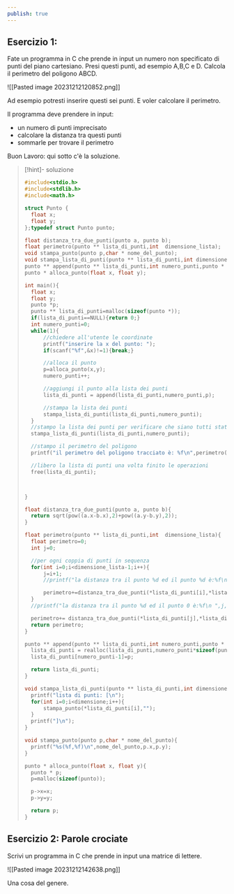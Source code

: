 ```yaml
---
publish: true
---
```


## Esercizio 1:

Fate un programma in C che prende in input un numero non specificato di punti del piano cartesiano.
Presi questi punti, ad esempio A,B,C e D. Calcola il perimetro del poligono ABCD.

![[Pasted image 20231212120852.png]]

Ad esempio potresti inserire questi sei punti. E voler calcolare il perimetro.

Il programma deve prendere in input:
- un numero di punti imprecisato
- calcolare la distanza tra questi punti
- sommarle per trovare il perimetro

Buon Lavoro: qui sotto c'è la soluzione.

>[!hint]- soluzione
>```C
>#include<stdio.h>
>#include<stdlib.h>
>#include<math.h>
>
>struct Punto {
>   float x;
>   float y;
>};typedef struct Punto punto;
>
>float distanza_tra_due_punti(punto a, punto b);
>float perimetro(punto ** lista_di_punti,int  dimensione_lista);
>void stampa_punto(punto p,char * nome_del_punto);
>void stampa_lista_di_punti(punto ** lista_di_punti,int dimensione);
>punto ** append(punto ** lista_di_punti,int numero_punti,punto * p);
>punto * alloca_punto(float x, float y);
>
>int main(){
>   float x;
>   float y;
>   punto *p;
>   punto ** lista_di_punti=malloc(sizeof(punto *));
>   if(lista_di_punti==NULL){return 0;}
>   int numero_punti=0;
>   while(1){
>       //chiedere all'utente le coordinate
>       printf("inserire la x del punto: ");
>       if(scanf("%f",&x)!=1){break;}
>
>       //alloca il punto
>       p=alloca_punto(x,y);
>       numero_punti++;
>
>       //aggiungi il punto alla lista dei punti
>       lista_di_punti = append(lista_di_punti,numero_punti,p);
>
>       //stampa la lista dei punti
>       stampa_lista_di_punti(lista_di_punti,numero_punti);
>   }
>   //stampo la lista dei punti per verificare che siano tutti stati inseriti correttamente
>   stampa_lista_di_punti(lista_di_punti,numero_punti);
>
>   //stampo il perimetro del poligono
>   printf("il perimetro del poligono tracciato è: %f\n",perimetro(lista_di_punti,numero_punti));
>
>   //libero la lista di punti una volta finito le operazioni
>   free(lista_di_punti);
>
>
>
>}
>
>float distanza_tra_due_punti(punto a, punto b){
>   return sqrt(pow((a.x-b.x),2)+pow((a.y-b.y),2));
>}
>
>float perimetro(punto ** lista_di_punti,int  dimensione_lista){
>   float perimetro=0;
>   int j=0;
>
>   //per ogni coppia di punti in sequenza
>   for(int i=0;i<dimensione_lista-1;i++){
>       j=i+1;
>       //printf("la distanza tra il punto %d ed il punto %d è:%f\n ",i,j,distanza_tra_due_punti(*lista_di_punti[i],*lista_di_punti[j]));
>
>       perimetro+=distanza_tra_due_punti(*lista_di_punti[i],*lista_di_punti[j]);
>   }
>   //printf("la distanza tra il punto %d ed il punto 0 è:%f\n ",j,distanza_tra_due_punti(*lista_di_punti[j],*lista_di_punti[0]));
>
>   perimetro+= distanza_tra_due_punti(*lista_di_punti[j],*lista_di_punti[0]);
>   return perimetro;
>}
>
>punto ** append(punto ** lista_di_punti,int numero_punti,punto * p){
>   lista_di_punti = realloc(lista_di_punti,numero_punti*sizeof(punto *) );
>   lista_di_punti[numero_punti-1]=p;
>
>   return lista_di_punti;
>}
>
>void stampa_lista_di_punti(punto ** lista_di_punti,int dimensione){
>   printf("lista di punti: [\n");
>   for(int i=0;i<dimensione;i++){
>       stampa_punto(*lista_di_punti[i],"");
>   }
>   printf("]\n");
>}
>
>void stampa_punto(punto p,char * nome_del_punto){
>   printf("%s(%f,%f)\n",nome_del_punto,p.x,p.y);
>}
>
>punto * alloca_punto(float x, float y){
>   punto * p;
>   p=malloc(sizeof(punto));
>
>   p->x=x;
>   p->y=y;
>
>   return p;
>}
>```

## Esercizio 2: Parole crociate
Scrivi un programma in C che prende in input una matrice di lettere.


![[Pasted image 20231212142638.png]]

Una cosa del genere.

